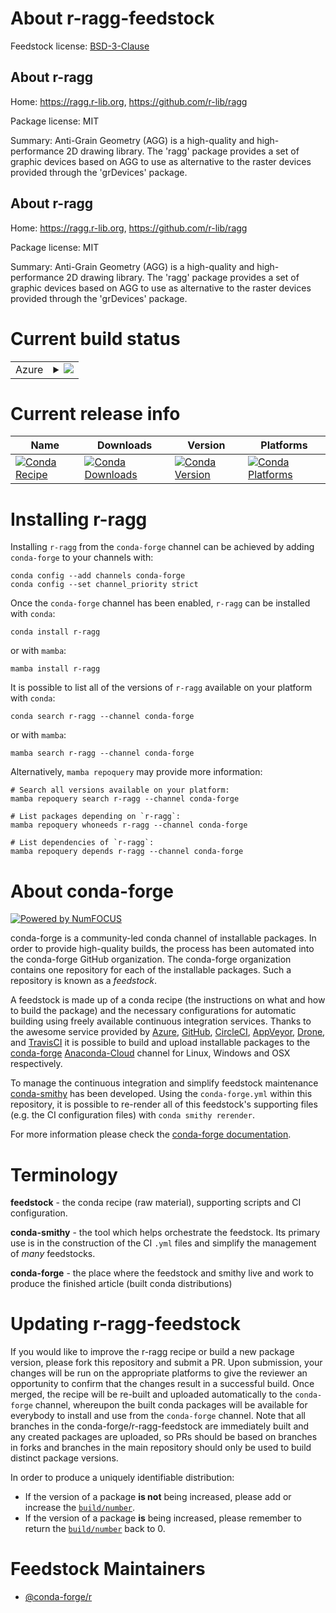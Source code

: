 About r-ragg-feedstock
======================

Feedstock license: [BSD-3-Clause](https://github.com/conda-forge/r-ragg-feedstock/blob/main/LICENSE.txt)


About r-ragg
------------

Home: https://ragg.r-lib.org, https://github.com/r-lib/ragg

Package license: MIT

Summary: Anti-Grain Geometry (AGG) is a high-quality and high-performance 2D drawing library. The 'ragg' package provides a set of graphic devices based on AGG to use as alternative to the raster devices provided through the 'grDevices' package.

About r-ragg
------------

Home: https://ragg.r-lib.org, https://github.com/r-lib/ragg

Package license: MIT

Summary: Anti-Grain Geometry (AGG) is a high-quality and high-performance 2D drawing library. The 'ragg' package provides a set of graphic devices based on AGG to use as alternative to the raster devices provided through the 'grDevices' package.

Current build status
====================


<table>
    
  <tr>
    <td>Azure</td>
    <td>
      <details>
        <summary>
          <a href="https://dev.azure.com/conda-forge/feedstock-builds/_build/latest?definitionId=7124&branchName=main">
            <img src="https://dev.azure.com/conda-forge/feedstock-builds/_apis/build/status/r-ragg-feedstock?branchName=main">
          </a>
        </summary>
        <table>
          <thead><tr><th>Variant</th><th>Status</th></tr></thead>
          <tbody><tr>
              <td>linux_64_r_base4.2</td>
              <td>
                <a href="https://dev.azure.com/conda-forge/feedstock-builds/_build/latest?definitionId=7124&branchName=main">
                  <img src="https://dev.azure.com/conda-forge/feedstock-builds/_apis/build/status/r-ragg-feedstock?branchName=main&jobName=linux&configuration=linux%20linux_64_r_base4.2" alt="variant">
                </a>
              </td>
            </tr><tr>
              <td>linux_64_r_base4.3</td>
              <td>
                <a href="https://dev.azure.com/conda-forge/feedstock-builds/_build/latest?definitionId=7124&branchName=main">
                  <img src="https://dev.azure.com/conda-forge/feedstock-builds/_apis/build/status/r-ragg-feedstock?branchName=main&jobName=linux&configuration=linux%20linux_64_r_base4.3" alt="variant">
                </a>
              </td>
            </tr><tr>
              <td>linux_aarch64_r_base4.2</td>
              <td>
                <a href="https://dev.azure.com/conda-forge/feedstock-builds/_build/latest?definitionId=7124&branchName=main">
                  <img src="https://dev.azure.com/conda-forge/feedstock-builds/_apis/build/status/r-ragg-feedstock?branchName=main&jobName=linux&configuration=linux%20linux_aarch64_r_base4.2" alt="variant">
                </a>
              </td>
            </tr><tr>
              <td>linux_aarch64_r_base4.3</td>
              <td>
                <a href="https://dev.azure.com/conda-forge/feedstock-builds/_build/latest?definitionId=7124&branchName=main">
                  <img src="https://dev.azure.com/conda-forge/feedstock-builds/_apis/build/status/r-ragg-feedstock?branchName=main&jobName=linux&configuration=linux%20linux_aarch64_r_base4.3" alt="variant">
                </a>
              </td>
            </tr><tr>
              <td>linux_ppc64le_r_base4.2</td>
              <td>
                <a href="https://dev.azure.com/conda-forge/feedstock-builds/_build/latest?definitionId=7124&branchName=main">
                  <img src="https://dev.azure.com/conda-forge/feedstock-builds/_apis/build/status/r-ragg-feedstock?branchName=main&jobName=linux&configuration=linux%20linux_ppc64le_r_base4.2" alt="variant">
                </a>
              </td>
            </tr><tr>
              <td>linux_ppc64le_r_base4.3</td>
              <td>
                <a href="https://dev.azure.com/conda-forge/feedstock-builds/_build/latest?definitionId=7124&branchName=main">
                  <img src="https://dev.azure.com/conda-forge/feedstock-builds/_apis/build/status/r-ragg-feedstock?branchName=main&jobName=linux&configuration=linux%20linux_ppc64le_r_base4.3" alt="variant">
                </a>
              </td>
            </tr><tr>
              <td>osx_64_r_base4.2</td>
              <td>
                <a href="https://dev.azure.com/conda-forge/feedstock-builds/_build/latest?definitionId=7124&branchName=main">
                  <img src="https://dev.azure.com/conda-forge/feedstock-builds/_apis/build/status/r-ragg-feedstock?branchName=main&jobName=osx&configuration=osx%20osx_64_r_base4.2" alt="variant">
                </a>
              </td>
            </tr><tr>
              <td>osx_64_r_base4.3</td>
              <td>
                <a href="https://dev.azure.com/conda-forge/feedstock-builds/_build/latest?definitionId=7124&branchName=main">
                  <img src="https://dev.azure.com/conda-forge/feedstock-builds/_apis/build/status/r-ragg-feedstock?branchName=main&jobName=osx&configuration=osx%20osx_64_r_base4.3" alt="variant">
                </a>
              </td>
            </tr><tr>
              <td>osx_arm64_r_base4.2</td>
              <td>
                <a href="https://dev.azure.com/conda-forge/feedstock-builds/_build/latest?definitionId=7124&branchName=main">
                  <img src="https://dev.azure.com/conda-forge/feedstock-builds/_apis/build/status/r-ragg-feedstock?branchName=main&jobName=osx&configuration=osx%20osx_arm64_r_base4.2" alt="variant">
                </a>
              </td>
            </tr><tr>
              <td>osx_arm64_r_base4.3</td>
              <td>
                <a href="https://dev.azure.com/conda-forge/feedstock-builds/_build/latest?definitionId=7124&branchName=main">
                  <img src="https://dev.azure.com/conda-forge/feedstock-builds/_apis/build/status/r-ragg-feedstock?branchName=main&jobName=osx&configuration=osx%20osx_arm64_r_base4.3" alt="variant">
                </a>
              </td>
            </tr><tr>
              <td>win_64</td>
              <td>
                <a href="https://dev.azure.com/conda-forge/feedstock-builds/_build/latest?definitionId=7124&branchName=main">
                  <img src="https://dev.azure.com/conda-forge/feedstock-builds/_apis/build/status/r-ragg-feedstock?branchName=main&jobName=win&configuration=win%20win_64_" alt="variant">
                </a>
              </td>
            </tr>
          </tbody>
        </table>
      </details>
    </td>
  </tr>
</table>

Current release info
====================

| Name | Downloads | Version | Platforms |
| --- | --- | --- | --- |
| [![Conda Recipe](https://img.shields.io/badge/recipe-r--ragg-green.svg)](https://anaconda.org/conda-forge/r-ragg) | [![Conda Downloads](https://img.shields.io/conda/dn/conda-forge/r-ragg.svg)](https://anaconda.org/conda-forge/r-ragg) | [![Conda Version](https://img.shields.io/conda/vn/conda-forge/r-ragg.svg)](https://anaconda.org/conda-forge/r-ragg) | [![Conda Platforms](https://img.shields.io/conda/pn/conda-forge/r-ragg.svg)](https://anaconda.org/conda-forge/r-ragg) |

Installing r-ragg
=================

Installing `r-ragg` from the `conda-forge` channel can be achieved by adding `conda-forge` to your channels with:

```
conda config --add channels conda-forge
conda config --set channel_priority strict
```

Once the `conda-forge` channel has been enabled, `r-ragg` can be installed with `conda`:

```
conda install r-ragg
```

or with `mamba`:

```
mamba install r-ragg
```

It is possible to list all of the versions of `r-ragg` available on your platform with `conda`:

```
conda search r-ragg --channel conda-forge
```

or with `mamba`:

```
mamba search r-ragg --channel conda-forge
```

Alternatively, `mamba repoquery` may provide more information:

```
# Search all versions available on your platform:
mamba repoquery search r-ragg --channel conda-forge

# List packages depending on `r-ragg`:
mamba repoquery whoneeds r-ragg --channel conda-forge

# List dependencies of `r-ragg`:
mamba repoquery depends r-ragg --channel conda-forge
```


About conda-forge
=================

[![Powered by
NumFOCUS](https://img.shields.io/badge/powered%20by-NumFOCUS-orange.svg?style=flat&colorA=E1523D&colorB=007D8A)](https://numfocus.org)

conda-forge is a community-led conda channel of installable packages.
In order to provide high-quality builds, the process has been automated into the
conda-forge GitHub organization. The conda-forge organization contains one repository
for each of the installable packages. Such a repository is known as a *feedstock*.

A feedstock is made up of a conda recipe (the instructions on what and how to build
the package) and the necessary configurations for automatic building using freely
available continuous integration services. Thanks to the awesome service provided by
[Azure](https://azure.microsoft.com/en-us/services/devops/), [GitHub](https://github.com/),
[CircleCI](https://circleci.com/), [AppVeyor](https://www.appveyor.com/),
[Drone](https://cloud.drone.io/welcome), and [TravisCI](https://travis-ci.com/)
it is possible to build and upload installable packages to the
[conda-forge](https://anaconda.org/conda-forge) [Anaconda-Cloud](https://anaconda.org/)
channel for Linux, Windows and OSX respectively.

To manage the continuous integration and simplify feedstock maintenance
[conda-smithy](https://github.com/conda-forge/conda-smithy) has been developed.
Using the ``conda-forge.yml`` within this repository, it is possible to re-render all of
this feedstock's supporting files (e.g. the CI configuration files) with ``conda smithy rerender``.

For more information please check the [conda-forge documentation](https://conda-forge.org/docs/).

Terminology
===========

**feedstock** - the conda recipe (raw material), supporting scripts and CI configuration.

**conda-smithy** - the tool which helps orchestrate the feedstock.
                   Its primary use is in the construction of the CI ``.yml`` files
                   and simplify the management of *many* feedstocks.

**conda-forge** - the place where the feedstock and smithy live and work to
                  produce the finished article (built conda distributions)


Updating r-ragg-feedstock
=========================

If you would like to improve the r-ragg recipe or build a new
package version, please fork this repository and submit a PR. Upon submission,
your changes will be run on the appropriate platforms to give the reviewer an
opportunity to confirm that the changes result in a successful build. Once
merged, the recipe will be re-built and uploaded automatically to the
`conda-forge` channel, whereupon the built conda packages will be available for
everybody to install and use from the `conda-forge` channel.
Note that all branches in the conda-forge/r-ragg-feedstock are
immediately built and any created packages are uploaded, so PRs should be based
on branches in forks and branches in the main repository should only be used to
build distinct package versions.

In order to produce a uniquely identifiable distribution:
 * If the version of a package **is not** being increased, please add or increase
   the [``build/number``](https://docs.conda.io/projects/conda-build/en/latest/resources/define-metadata.html#build-number-and-string).
 * If the version of a package **is** being increased, please remember to return
   the [``build/number``](https://docs.conda.io/projects/conda-build/en/latest/resources/define-metadata.html#build-number-and-string)
   back to 0.

Feedstock Maintainers
=====================

* [@conda-forge/r](https://github.com/conda-forge/r/)

